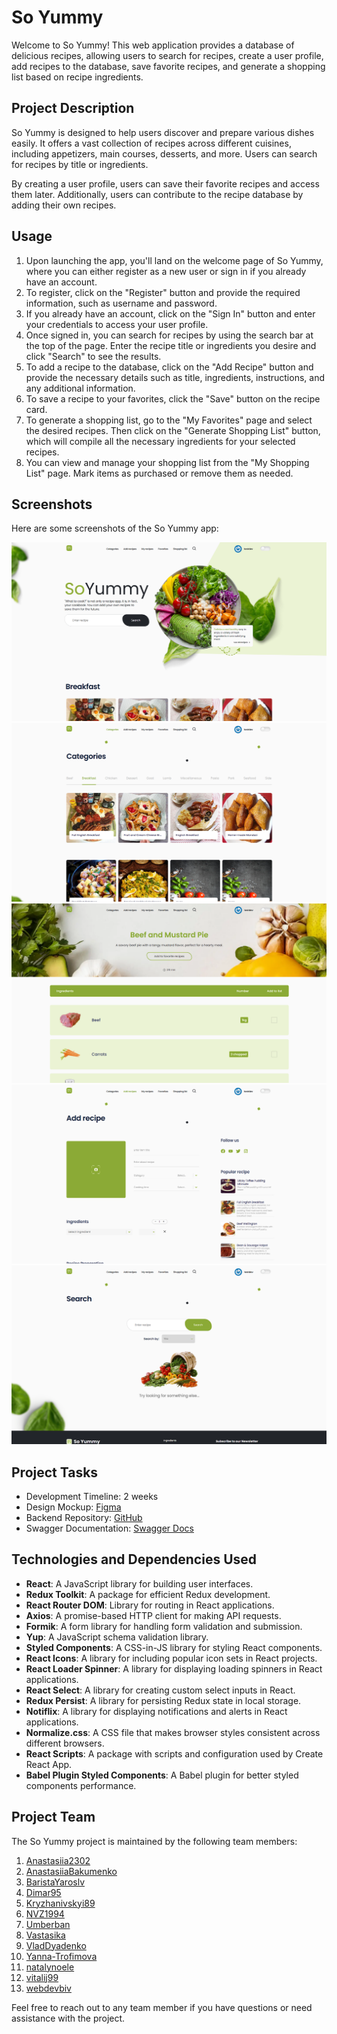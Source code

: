 # So Yummy

Welcome to So Yummy! This web application provides a database of delicious
recipes, allowing users to search for recipes, create a user profile, add
recipes to the database, save favorite recipes, and generate a shopping list
based on recipe ingredients.

## Project Description

So Yummy is designed to help users discover and prepare various dishes easily.
It offers a vast collection of recipes across different cuisines, including
appetizers, main courses, desserts, and more. Users can search for recipes by
title or ingredients.

By creating a user profile, users can save their favorite recipes and access
them later. Additionally, users can contribute to the recipe database by adding
their own recipes.

## Usage

1. Upon launching the app, you'll land on the welcome page of So Yummy, where
   you can either register as a new user or sign in if you already have an
   account.
2. To register, click on the "Register" button and provide the required
   information, such as username and password.
3. If you already have an account, click on the "Sign In" button and enter your
   credentials to access your user profile.
4. Once signed in, you can search for recipes by using the search bar at the top
   of the page. Enter the recipe title or ingredients you desire and click
   "Search" to see the results.
5. To add a recipe to the database, click on the "Add Recipe" button and provide
   the necessary details such as title, ingredients, instructions, and any
   additional information.
6. To save a recipe to your favorites, click the "Save" button on the recipe
   card.
7. To generate a shopping list, go to the "My Favorites" page and select the
   desired recipes. Then click on the "Generate Shopping List" button, which
   will compile all the necessary ingredients for your selected recipes.
8. You can view and manage your shopping list from the "My Shopping List" page.
   Mark items as purchased or remove them as needed.

## Screenshots

Here are some screenshots of the So Yummy app:

![Main Page](screenshots/mainPage.png)
![Categories Page](screenshots/categoriesPage.png)
![Recipe Page](screenshots/recipePage.png)
![Add Recipe Page](screenshots/addRecipePage.png)
![Search Page](screenshots/searchPage.png)

## Project Tasks

- Development Timeline: 2 weeks
- Design Mockup:
  [Figma](https://www.figma.com/file/rj6kSC63HyaVsHXqMtt3Cv/So-Yummy?type=design&node-id=0-1&mode=design)
- Backend Repository: [GitHub](https://github.com/natalynoele/yummy-backend)
- Swagger Documentation:
  [Swagger Docs](https://yummy-service.onrender.com/api-docs/#/)

## Technologies and Dependencies Used

- **React**: A JavaScript library for building user interfaces.
- **Redux Toolkit**: A package for efficient Redux development.
- **React Router DOM**: Library for routing in React applications.
- **Axios**: A promise-based HTTP client for making API requests.
- **Formik**: A form library for handling form validation and submission.
- **Yup**: A JavaScript schema validation library.
- **Styled Components**: A CSS-in-JS library for styling React components.
- **React Icons**: A library for including popular icon sets in React projects.
- **React Loader Spinner**: A library for displaying loading spinners in React
  applications.
- **React Select**: A library for creating custom select inputs in React.
- **Redux Persist**: A library for persisting Redux state in local storage.
- **Notiflix**: A library for displaying notifications and alerts in React
  applications.
- **Normalize.css**: A CSS file that makes browser styles consistent across
  different browsers.
- **React Scripts**: A package with scripts and configuration used by Create
  React App.
- **Babel Plugin Styled Components**: A Babel plugin for better styled
  components performance.

## Project Team

The So Yummy project is maintained by the following team members:

1. [Anastasiia2302](https://github.com/Anastasiia2302)
2. [AnastasiiaBakumenko](https://github.com/AnastasiiaBakumenko)
3. [BaristaYaroslv](https://github.com/BaristaYaroslv)
4. [Dimar95](https://github.com/Dimar95)
5. [Kryzhanivskyi89](https://github.com/Kryzhanivskyi89)
6. [NVZ1994](https://github.com/NVZ1994)
7. [Umberban](https://github.com/Umberban)
8. [Vastasika](https://github.com/Vastasika)
9. [VladDyadenko](https://github.com/VladDyadenko)
10. [Yanna-Trofimova](https://github.com/Yanna-Trofimova)
11. [natalynoele](https://github.com/natalynoele)
12. [vitalij99](https://github.com/vitalij99)
13. [webdevbiv](https://github.com/webdevbiv)

Feel free to reach out to any team member if you have questions or need
assistance with the project.
